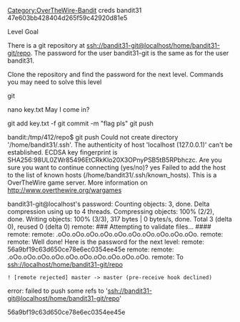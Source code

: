 [Category:OverTheWire-Bandit](/Category:OverTheWire-Bandit "wikilink")
creds bandit31 47e603bb428404d265f59c42920d81e5

Level Goal

There is a git repository at
<ssh://bandit31-git@localhost/home/bandit31-git/repo>. The password for
the user bandit31-git is the same as for the user bandit31.

Clone the repository and find the password for the next level. Commands
you may need to solve this level

git

nano key.txt May I come in?

git add key.txt -f git commit -m "flag pls" git push

bandit:/tmp/412/repo$ git push Could not create directory
'/home/bandit31/.ssh'. The authenticity of host 'localhost (127.0.0.1)'
can't be established. ECDSA key fingerprint is
SHA256:98UL0ZWr85496EtCRkKlo20X3OPnyPSB5tB5RPbhczc. Are you sure you
want to continue connecting (yes/no)? yes Failed to add the host to the
list of known hosts (/home/bandit31/.ssh/known_hosts). This is a
OverTheWire game server. More information on
<http://www.overthewire.org/wargames>

bandit31-git@localhost's password: Counting objects: 3, done. Delta
compression using up to 4 threads. Compressing objects: 100% (2/2),
done. Writing objects: 100% (3/3), 317 bytes | 0 bytes/s, done. Total 3
(delta 0), reused 0 (delta 0) remote: \#\#\# Attempting to validate
files... \#\#\#\# remote: remote:
.oOo.oOo.oOo.oOo.oOo.oOo.oOo.oOo.oOo.oOo. remote: remote: Well done\!
Here is the password for the next level: remote:
56a9bf19c63d650ce78e6ec0354ee45e remote: remote:
.oOo.oOo.oOo.oOo.oOo.oOo.oOo.oOo.oOo.oOo. remote: To
<ssh://localhost/home/bandit31-git/repo>

`! [remote rejected] master -> master (pre-receive hook declined)`

error: failed to push some refs to
'<ssh://bandit31-git@localhost/home/bandit31-git/repo>'

56a9bf19c63d650ce78e6ec0354ee45e